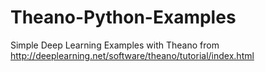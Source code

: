 # Theano-Python-Examples
Simple Deep Learning Examples with Theano from http://deeplearning.net/software/theano/tutorial/index.html
